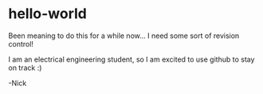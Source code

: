 # hello-world

Been meaning to do this for a while now... I need some sort of revision control!

I am an electrical engineering student, so I am excited to use github to stay on track :)

-Nick

